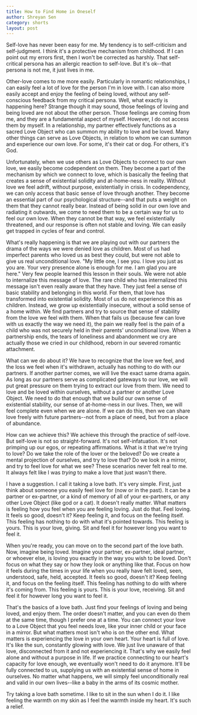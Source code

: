 ```yaml
---
title: How to Find Home in Oneself
author: Shreyan Sen
category: shorts
layout: post
---
```


Self-love has never been easy for me. My tendency is to self-criticism and self-judgment. I think it's a protective mechanism from childhood. If I can point out my errors first, then I won't be corrected as harshly. That self-critical persona has an allergic reaction to self-love. But it's ok--that persona is not me, it just lives in me.

Other-love comes to me more easily. Particularly in romantic relationships, I can easily feel a lot of love for the person I'm in love with. I can also more easily accept and enjoy the feeling of being loved, without any self-conscious feedback from my critical persona. Well, what exactly is happening here? Strange though it may sound, those feelings of loving and being loved are not about the other person. Those feelings are coming from me, and they are a fundamental aspect of myself. However, I do not access them by myself. In a relationship, my partner effectively functions as a sacred Love Object who can summon my ability to love and be loved. Many other things can serve as Love Objects, in relation to whom we can summon and experience our own love. For some, it's their cat or dog. For others, it's God.

Unfortunately, when we use others as Love Objects to connect to our own love, we easily become codependent on them. They become a part of the mechanism by which we connect to love, which is basically the feeling that creates a sense of existential solidity and at-home-ness in reality. Without love we feel adrift, without purpose, existentially in crisis. In codependency, we can only access that basic sense of love through another. They become an essential part of our psychological structure--and that puts a weight on them that they cannot really bear. Instead of being solid in our own love and radiating it outwards, we come to need them to be a certain way for us to feel our own love. When they cannot be that way, we feel existentially threatened, and our response is often not stable and loving. We can easily get trapped in cycles of fear and control.

What's really happening is that we are playing out with our partners the drama of the ways we were denied love as children. Most of us had imperfect parents who loved us as best they could, but were not able to give us real unconditional love. "My little one, I see you. I love you just as you are. Your very presence alone is enough for me. I am glad you are here." Very few people learned this lesson in their souls. We were not able to internalize this message of love. The rare child who has internalized this message isn't even really aware that they have. They just feel a sense of basic stability and belonging in this world. For them, that love has transformed into existential solidity. Most of us do not experience this as children. Instead, we grow up existentially insecure, without a solid sense of a home within. We find partners and try to source that sense of stability from the love we feel with them. When that fails us (because few can love with us exactly the way we need it), the pain we really feel is the pain of a child who was not securely held in their parents' unconditional love. When a partnership ends, the tears of loneliness and abandonment we cry are actually those we cried in our childhood, reborn in our severed romantic attachment.

What can we do about it? We have to recognize that the love we feel, and the loss we feel when it's withdrawn, actually has nothing to do with our partners. If another partner comes, we will live the exact same drama again. As long as our partners serve as complicated gateways to our love, we will put great pressure on them trying to extract our love from them. We need to love and be loved within ourselves, without a partner or another Love Object. We need to do that enough that we build our own sense of existential stability, our sense of at-home-ness in our lives. Then, we will feel complete even when we are alone. If we can do this, then we can share love freely with future partners--not from a place of need, but from a place of abundance.

How can we achieve this? We achieve this through the practice of self-love. But self-love is not so straight-forward. It's not self-infatuation. It's not primping up our egos, or repeating affirmations. What is it that we're trying to love? Do we take the role of the lover or the beloved? Do we create a mental projection of ourselves, and try to love that? Do we look in a mirror, and try to feel love for what we see? These scenarios never felt real to me. It always felt like I was *trying* to make a love that just wasn't there.

I have a suggestion. I call it taking a love bath. It's very simple. First, just think about someone you easily feel love for (now or in the past). It can be a partner or ex-partner, or a kind of memory of all of your ex-partners, or any other Love Object (like god or a cat). It doesn't really matter. What matters is feeling how you feel when you are feeling loving. Just do that. Feel loving. It feels so good, doesn't it? Keep feeling it, and focus on the feeling itself. This feeling has nothing to do with what it's pointed towards. This feeling is yours. This is your love, giving. Sit and feel it for however long you want to feel it.

When you're ready, you can move on to the second part of the love bath. Now, imagine being loved. Imagine your partner, ex-partner, ideal partner, or whoever else, is loving you exactly in the way you wish to be loved. Don't focus on what they say or how they look or anything like that. Focus on how it feels during the times in your life when you really have felt loved, seen, understood, safe, held, accepted. It feels so good, doesn't it? Keep feeling it, and focus on the feeling itself. This feeling has nothing to do with where it's coming from. This feeling is yours. This is your love, receiving. Sit and feel it for however long you want to feel it.

That's the basics of a love bath. Just find your feelings of loving and being loved, and enjoy them. The order doesn't matter, and you can even do them at the same time, though I prefer one at a time. You can connect your love to a Love Object that you feel needs love, like your inner child or your face in a mirror. But what matters most isn't who is on the other end. What matters is experiencing the love in your own heart. Your heart is full of love. It's like the sun, constantly glowing with love. We just live unaware of that love, disconnected from it and not experiencing it. That's why we easily feel alone and without a purpose in life. If we practice connecting to our heart's capacity for love enough, we eventually won't need to do it anymore. It'll be fully connected to us, supplying us with an existential sense of home in ourselves. No matter what happens, we will simply feel unconditionally real and valid in our own lives--like a baby in the arms of its cosmic mother.

Try taking a love bath sometime. I like to sit in the sun when I do it. I like feeling the warmth on my skin as I feel the warmth inside my heart. It's such a relief.
